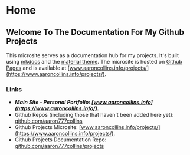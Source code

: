 # Home

## Welcome To The Documentation For My Github Projects
This microsite serves as a documentation hub for my projects. It's built using [mkdocs](https://www.mkdocs.org/) and the [material theme](https://squidfunk.github.io/mkdocs-material/). The microsite is hosted on [Github Pages](https://pages.github.com/) and is available at [www.aaroncollins.info/projects/](https://www.aaroncollins.info/projects/).

### Links
- ***Main Site - Personal Portfolio: [www.aaroncollins.info](https://www.aaroncollins.info/).***
- Github Repos (including those that haven't been added here yet): [github.com/aaron777collins](https://github.com/aaron777collins?tab=repositories)
- Github Projects Microsite: [www.aaroncollins.info/projects/](https://www.aaroncollins.info/projects/).
- Github Projects Documentation Repo: [github.com/aaron777collins/projects](https://github.com/aaron777collins/projects)
